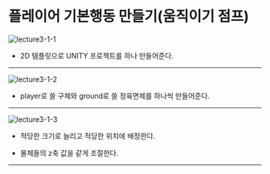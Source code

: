 플레이어 기본행동 만들기(움직이기 점프)  
=======================
![lecture3-1-1](https://github.com/isp829/HU/blob/master/images/lecture3/3-1-1.PNG)  
* 2D 템플릿으로 UNITY 프로젝트를 하나 만들어준다.  
------------------------------

![lecture3-1-2](https://github.com/isp829/HU/blob/master/images/lecture3/3-1-2.png)
* player로 쓸 구체와 ground로 쓸 정육면체를 하나씩 만들어준다.  
--------------------------
![lecture3-1-3](https://github.com/isp829/HU/blob/master/images/lecture3/3-1-3.PNG)  
* 적당한 크기로 늘리고 적당한 위치에 배정한다.  
+ 물체들의 z축 값을 같게 조절한다.
 ---------------------------------
    

